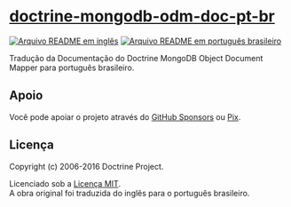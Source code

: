 # [doctrine-mongodb-odm-doc-pt-br][portal-link]

[![Arquivo README em inglês][readme-badge-en]][readme-lang-en]
[![Arquivo README em português brasileiro][readme-badge-pt-br]][readme-lang-pt-br]

Tradução da Documentação do Doctrine MongoDB Object Document Mapper para
português brasileiro.

## Apoio

Você pode apoiar o projeto através do [GitHub Sponsors][sponsor-github] ou
[Pix][sponsor-pix].

## Licença

Copyright (c) 2006-2016 Doctrine Project.

Licenciado sob a [Licença MIT][license-mit].<br>
A obra original foi traduzida do inglês para o português brasileiro.

[license-mit]: LICENSE

[portal-link]: https://docs.dev.br/pt-br/docs/doctrine/mongodb-odm/doc/

[readme-badge-en]: https://img.shields.io/badge/lang-en-blue.svg

[readme-badge-pt-br]: https://img.shields.io/badge/lang-pt--br-dark--green.svg

[readme-lang-en]: README.EN.md

[readme-lang-pt-br]: README.md

[sponsor-github]: https://github.com/sponsors/docsdevbr

[sponsor-pix]: https://docs.dev.br/pt-br/support-us
